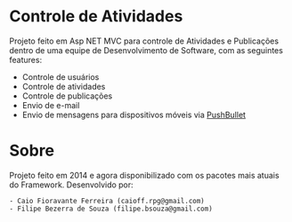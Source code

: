 # Controle de Atividades

Projeto feito em Asp NET MVC para controle de Atividades e Publicações dentro de uma equipe de Desenvolvimento de Software, com as seguintes features:

  - Controle de usuários
  - Controle de atividades
  - Controle de publicações
  - Envio de e-mail
  - Envio de mensagens para dispositivos móveis via [PushBullet](https://www.pushbullet.com/)

# Sobre

Projeto feito em 2014 e agora disponibilizado com os pacotes mais atuais do Framework. Desenvolvido por:

    - Caio Fioravante Ferreira (caioff.rpg@gmail.com)
    - Filipe Bezerra de Souza (filipe.bsouza@gmail.com)